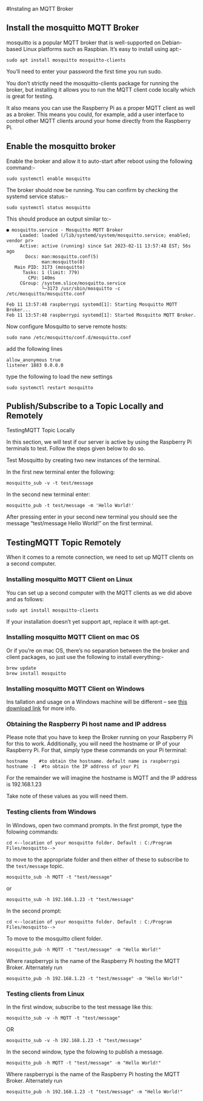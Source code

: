 #Instaling an MQTT Broker

## Install the mosquitto MQTT Broker

mosquitto is a popular MQTT broker that is well-supported on Debian-based Linux platforms such as Raspbian. It’s easy to install using apt:-

```
sudo apt install mosquitto mosquitto-clients
```

You’ll need to enter your password the first time you run sudo.

You don’t strictly need the mosquitto-clients package for running the broker, but installing it allows you to run the MQTT client code locally which is great for testing.

It also means you can use the Raspberry Pi as a proper MQTT client as well as a broker. This means you could, for example, add a user interface to control other MQTT clients around your home directly from the Raspberry Pi.

## Enable the mosquitto broker

Enable the broker and allow it to auto-start after reboot using the following command:-

```
sudo systemctl enable mosquitto
```

The broker should now be running. You can confirm by checking the systemd service status:-

```
sudo systemctl status mosquitto
```

This should produce an output similar to:-

```
● mosquitto.service - Mosquitto MQTT Broker
     Loaded: loaded (/lib/systemd/system/mosquitto.service; enabled; vendor pr>
     Active: active (running) since Sat 2023-02-11 13:57:48 EST; 56s ago
       Docs: man:mosquitto.conf(5)
             man:mosquitto(8)
   Main PID: 3173 (mosquitto)
      Tasks: 1 (limit: 779)
        CPU: 140ms
     CGroup: /system.slice/mosquitto.service
             └─3173 /usr/sbin/mosquitto -c /etc/mosquitto/mosquitto.conf

Feb 11 13:57:48 raspberrypi systemd[1]: Starting Mosquitto MQTT Broker...
Feb 11 13:57:48 raspberrypi systemd[1]: Started Mosquitto MQTT Broker.
```

Now configure Mosquitto to serve remote hosts:

```
sudo nano /etc/mosquitto/conf.d/mosquitto.conf

```
add the following lines
```
allow_anonymous true
listener 1883 0.0.0.0

```
type the following to load the new settings
```
sudo systemctl restart mosquitto
```

## Publish/Subscribe to a Topic Locally and Remotely
TestingMQTT Topic Locally

In this section, we will test if our server is active by using the Raspberry Pi terminals to test. Follow the steps given below to do so.

Test Mosquitto by creating two new instances of the terminal.

In the first new terminal enter the following:
```
mosquitto_sub -v -t test/message
```

In the second new terminal enter:

```
mosquitto_pub -t test/message -m 'Hello World!'
```

After pressing enter in your second new terminal you should see the message “test/message Hello World!” on the first terminal.

## TestingMQTT Topic Remotely

When it comes to a remote connection, we need to set up MQTT clients on a second computer.

### Installing mosquitto MQTT Client on Linux

You can set up a second computer with the MQTT clients as we did above and as follows:

```
sudo apt install mosquitto-clients
```
If your installation doesn’t yet support apt, replace it with apt-get.

### Installing mosquitto MQTT Client on mac OS

Or if you’re on mac OS, there’s no separation between the the broker and client packages, so just use the following to install everything:-

```
brew update
brew install mosquitto
```

### Installing mosquitto MQTT Client on Windows

Ins	tallation and usage on a Windows machine will be different – see [this download link](https://mosquitto.org/download/) for more info.

### Obtaining the Raspberry Pi host name and IP address

Please note that you have to keep the Broker running on your Raspberry Pi for this to work. Additionally, you will need the hostname or IP of your Raspberry Pi. For that, simply type these commands on your Pi terminal:

```
hostname    #to obtain the hostname. default name is raspberrypi
hostname -I  #to obtain the IP address of your Pi
```
For the remainder we will imagine the hostname is MQTT and the IP address is 192.168.1.23

Take note of these values as you will need them.

### Testing clients from Windows

In Windows, open two command prompts.
In the first prompt, type the folowing commands:

```
cd <--location of your mosquitto folder. Default : C:/Program Files/mosquitto-->
```
to move to the appropriate folder and then either of these to subscribe to the `test/message` topic.
```
mosquitto_sub -h MQTT -t "test/message"
```
or
```
mosquitto_sub -h 192.168.1.23 -t "test/message"
```
In the second prompt:
```
cd <--location of your mosquitto folder. Default : C:/Program Files/mosquitto-->
```
To move to the mosquitto client folder.

```
mosquitto_pub -h MQTT -t "test/message" -m "Hello World!"
```
Where raspberrypi is the name of the Raspberry Pi hosting the MQTT Broker. Alternately run
```
mosquitto_pub -h 192.168.1.23 -t "test/message" -m "Hello World!"
```

### Testing clients from Linux

In the first window, subscribe to the test message like this:

```
mosquitto_sub -v -h MQTT -t "test/message"
```
OR
```
mosquitto_sub -v -h 192.168.1.23 -t "test/message"
```

In the second window, type the folowing to publish a message.
```
mosquitto_pub -h MQTT -t "test/message" -m "Hello World!"
```
Where raspberrypi is the name of the Raspberry Pi hosting the MQTT Broker. Alternately run
```
mosquitto_pub -h 192.168.1.23 -t "test/message" -m "Hello World!"
```


